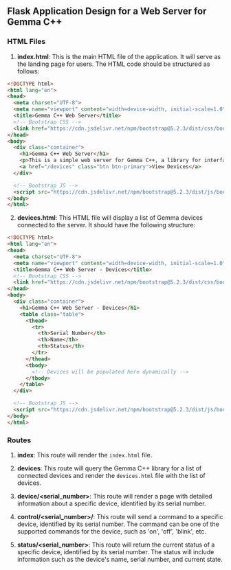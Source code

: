 ## Flask Application Design for a Web Server for Gemma C++

### HTML Files

1. **index.html**: This is the main HTML file of the application. It will serve as the landing page for users. The HTML code should be structured as follows:

```html
<!DOCTYPE html>
<html lang="en">
<head>
  <meta charset="UTF-8">
  <meta name="viewport" content="width=device-width, initial-scale=1.0">
  <title>Gemma C++ Web Server</title>
  <!-- Bootstrap CSS -->
  <link href="https://cdn.jsdelivr.net/npm/bootstrap@5.2.3/dist/css/bootstrap.min.css" rel="stylesheet" integrity="sha384-rbsA2VBKQh58iYOTvQjts2HMCs158IQ0l5hQ/onnm50x/wJrf5d67MS3M1A5Q" crossorigin="anonymous">
</head>
<body>
  <div class="container">
    <h1>Gemma C++ Web Server</h1>
    <p>This is a simple web server for Gemma C++, a library for interfacing with Gemma devices.</p>
    <a href="/devices" class="btn btn-primary">View Devices</a>
  </div>

  <!-- Bootstrap JS -->
  <script src="https://cdn.jsdelivr.net/npm/bootstrap@5.2.3/dist/js/bootstrap.bundle.min.js" integrity="sha384-kenU1KFdBIe4zVF0s0G1M5b4hcpxyD9F7jL+jjXkk+Q2h455iV殊llilW9Y5m" crossorigin="anonymous"></script>
</body>
</html>
```

2. **devices.html**: This HTML file will display a list of Gemma devices connected to the server. It should have the following structure:

```html
<!DOCTYPE html>
<html lang="en">
<head>
  <meta charset="UTF-8">
  <meta name="viewport" content="width=device-width, initial-scale=1.0">
  <title>Gemma C++ Web Server - Devices</title>
  <!-- Bootstrap CSS -->
  <link href="https://cdn.jsdelivr.net/npm/bootstrap@5.2.3/dist/css/bootstrap.min.css" rel="stylesheet" integrity="sha384-rbsA2VBKQh58iYOTvQjts2HMCs158IQ0l5hQ/onnm50x/wJrf5d67MS3M1A5Q" crossorigin="anonymous">
</head>
<body>
  <div class="container">
    <h1>Gemma C++ Web Server - Devices</h1>
    <table class="table">
      <thead>
        <tr>
          <th>Serial Number</th>
          <th>Name</th>
          <th>Status</th>
        </tr>
      </thead>
      <tbody>
        <!-- Devices will be populated here dynamically -->
      </tbody>
    </table>
  </div>

  <!-- Bootstrap JS -->
  <script src="https://cdn.jsdelivr.net/npm/bootstrap@5.2.3/dist/js/bootstrap.bundle.min.js" integrity="sha384-kenU1KFdBIe4zVF0s0G1M5b4hcpxyD9F7jL+jjXkk+Q2h455iV殊llilW9Y5m" crossorigin="anonymous"></script>
</body>
</html>
```

### Routes

1. **index**: This route will render the `index.html` file.

2. **devices**: This route will query the Gemma C++ library for a list of connected devices and render the `devices.html` file with the list of devices.

3. **device/<serial_number>**: This route will render a page with detailed information about a specific device, identified by its serial number.

4. **control/<serial_number>/<command>**: This route will send a command to a specific device, identified by its serial number. The command can be one of the supported commands for the device, such as 'on', 'off', 'blink', etc.

5. **status/<serial_number>**: This route will return the current status of a specific device, identified by its serial number. The status will include information such as the device's name, serial number, and current state.